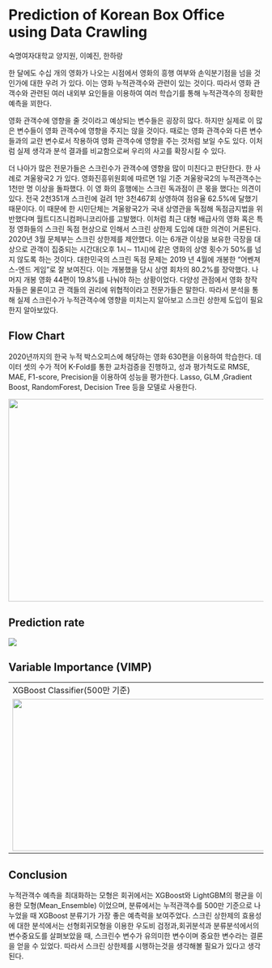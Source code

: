 # Prediction of Korean Box Office using Data Crawling

숙명여자대학교 양지원, 이예진, 한하랑


   한 달에도 수십 개의 영화가 나오는 시점에서 영화의 흥행 여부와 손익분기점을 넘을 것인가에 대한 우려
가 있다. 이는 영화 누적관객수와 관련이 있는 것이다. 따라서 영화 관객수와 관련된 여러 내외부 요인들을
이용하여 여러 학습기를 통해 누적관객수의 정확한 예측을 꾀한다.

   영화 관객수에 영향을 줄 것이라고 예상되는 변수들은 굉장히 많다. 하지만 실제로 이 많은 변수들이 영화
관객수에 영향을 주지는 않을 것이다. 때로는 영화 관객수와 다른 변수들과의 교란 변수로서 작용하여 영화
관객수에 영향을 주는 것처럼 보일 수도 있다. 이처럼 실제 생각과 분석 결과를 비교함으로써 우리의 사고를
확장시킬 수 있다.

   더 나아가 많은 전문가들은 스크린수가 관객수에 영향을 많이 미친다고 판단한다. 한 사례로 겨울왕국2
가 있다. 영화진흥위원회에 따르면 1일 기준 겨울왕국2의 누적관객수는 1천만 명 이상을 돌파했다. 이 영
화의 흥행에는 스크린 독과점이 큰 몫을 했다는 의견이 있다. 전국 2천351개 스크린에 걸려 1만 3천467회
상영하여 점유율 62.5%에 달했기 때문이다. 이 때문에 한 시민단체는 겨울왕국2가 국내 상영관을 독점해
독점금지법을 위반했다며 월트디즈니컴퍼니코리아를 고발했다. 이처럼 최근 대형 배급사의 영화 혹은 특정
영화들의 스크린 독점 현상으로 인해서 스크린 상한제 도입에 대한 의견이 거론된다. 2020년 3월 문체부는
스크린 상한제를 제안했다. 이는 6개관 이상을 보유한 극장을 대상으로 관객이 집중되는 시간대(오후 1시∼
11시)에 같은 영화의 상영 횟수가 50%를 넘지 않도록 하는 것이다. 대한민국의 스크린 독점 문제는 2019
년 4월에 개봉한 “어벤져스-엔드 게임”로 잘 보여진다. 이는 개봉했을 당시 상영 회차의 80.2%를 장악했다.
나머지 개봉 영화 44편이 19.8%를 나눠야 하는 상황이었다. 다양성 관점에서 영화 창작자들은 물론이고 관
객들의 권리에 위협적이라고 전문가들은 말한다. 따라서 분석을 통해 실제 스크린수가 누적관객수에 영향을
미치는지 알아보고 스크린 상한제 도입이 필요한지 알아보았다.

## Flow Chart
2020년까지의 한국 누적 박스오피스에 해당하는 영화 630편을 이용하여 학습한다.
데이터 셋의 수가 적어 K-Fold를 통한 교차검증을 진행하고, 성과 평가척도로 RMSE, MAE, F1-score, Precision을 이용하여 성능을 평가한다. Lasso, GLM ,Gradient Boost, RandomForest, Decision Tree 등을 모델로 사용한다.

<img src = "https://user-images.githubusercontent.com/66674793/104835172-25840c80-58e8-11eb-82aa-604e25b91060.png" width="600px" height="400px">

## Prediction rate

<img src = "https://user-images.githubusercontent.com/66674793/104835230-93303880-58e8-11eb-906c-bfe4f3bac877.png">

## Variable Importance (VIMP)

<table>
  <tr>
    <td>XGBoost Classifier(500만 기준)</td>
     <td>LightGBM Regressor</td>
  </tr>
  <tr>
    <td><img src="https://user-images.githubusercontent.com/66674793/104835232-93c8cf00-58e8-11eb-9e36-e93dffcd0baf.png" width=500 height=300></td>
    <td><img src="https://user-images.githubusercontent.com/66674793/104835229-91ff0b80-58e8-11eb-85b6-7358ab0ba8a3.png" width=500 height=300></td>
  </tr>
 </table>

## Conclusion

누적관객수 예측을 최대화하는 모형은 회귀에서는 XGBoost와 LightGBM의 평균을 이용한 모형(Mean_Ensemble) 이었으며, 분류에서는 누적관객수를 500만 기준으로 나누었을 때 XGBoost 분류기가 가장 좋은 예측력을 보여주었다. 스크린 상한제의 효용성에 대한 분석에서는 선형회귀모형을 이용한 우도비 검정과,회귀분석과 분류분석에서의 변수중요도를 살펴보았을 때, 스크린수 변수가 유의미한 변수이며 중요한 변수라는 결론을 얻을 수 있었다. 따라서 스크린 상한제를 시행하는것을 생각해볼 필요가 있다고 생각된다.


